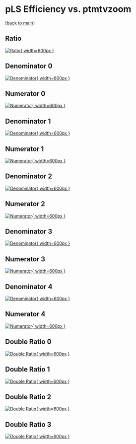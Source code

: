 # pLS Efficiency vs. ptmtvzoom

[[back to main](./)]



## Ratio

[![Ratio](../mtv/var/pLS_loweta_321_-1_eff_ptmtvzoom.png){ width=600px }](../mtv/var/pLS_loweta_321_-1_eff_ptmtvzoom.pdf)

## Denominator 0

[![Denominator](../mtv/den/pLS_loweta_321_-1_eff_ptmtvzoom_den0.png){ width=600px }](../mtv/den/pLS_loweta_321_-1_eff_ptmtvzoom_den0.pdf)

## Numerator 0

[![Numerator](../mtv/num/pLS_loweta_321_-1_eff_ptmtvzoom_num0.png){ width=600px }](../mtv/num/pLS_loweta_321_-1_eff_ptmtvzoom_num0.pdf)

## Denominator 1

[![Denominator](../mtv/den/pLS_loweta_321_-1_eff_ptmtvzoom_den1.png){ width=600px }](../mtv/den/pLS_loweta_321_-1_eff_ptmtvzoom_den1.pdf)

## Numerator 1

[![Numerator](../mtv/num/pLS_loweta_321_-1_eff_ptmtvzoom_num1.png){ width=600px }](../mtv/num/pLS_loweta_321_-1_eff_ptmtvzoom_num1.pdf)

## Denominator 2

[![Denominator](../mtv/den/pLS_loweta_321_-1_eff_ptmtvzoom_den2.png){ width=600px }](../mtv/den/pLS_loweta_321_-1_eff_ptmtvzoom_den2.pdf)

## Numerator 2

[![Numerator](../mtv/num/pLS_loweta_321_-1_eff_ptmtvzoom_num2.png){ width=600px }](../mtv/num/pLS_loweta_321_-1_eff_ptmtvzoom_num2.pdf)

## Denominator 3

[![Denominator](../mtv/den/pLS_loweta_321_-1_eff_ptmtvzoom_den3.png){ width=600px }](../mtv/den/pLS_loweta_321_-1_eff_ptmtvzoom_den3.pdf)

## Numerator 3

[![Numerator](../mtv/num/pLS_loweta_321_-1_eff_ptmtvzoom_num3.png){ width=600px }](../mtv/num/pLS_loweta_321_-1_eff_ptmtvzoom_num3.pdf)

## Denominator 4

[![Denominator](../mtv/den/pLS_loweta_321_-1_eff_ptmtvzoom_den4.png){ width=600px }](../mtv/den/pLS_loweta_321_-1_eff_ptmtvzoom_den4.pdf)

## Numerator 4

[![Numerator](../mtv/num/pLS_loweta_321_-1_eff_ptmtvzoom_num4.png){ width=600px }](../mtv/num/pLS_loweta_321_-1_eff_ptmtvzoom_num4.pdf)

## Double Ratio 0

[![Double Ratio](../mtv/ratio/pLS_loweta_321_-1_eff_ptmtvzoom_ratio0.png){ width=600px }](../mtv/ratio/pLS_loweta_321_-1_eff_ptmtvzoom_ratio0.pdf)

## Double Ratio 1

[![Double Ratio](../mtv/ratio/pLS_loweta_321_-1_eff_ptmtvzoom_ratio1.png){ width=600px }](../mtv/ratio/pLS_loweta_321_-1_eff_ptmtvzoom_ratio1.pdf)

## Double Ratio 2

[![Double Ratio](../mtv/ratio/pLS_loweta_321_-1_eff_ptmtvzoom_ratio2.png){ width=600px }](../mtv/ratio/pLS_loweta_321_-1_eff_ptmtvzoom_ratio2.pdf)

## Double Ratio 3

[![Double Ratio](../mtv/ratio/pLS_loweta_321_-1_eff_ptmtvzoom_ratio3.png){ width=600px }](../mtv/ratio/pLS_loweta_321_-1_eff_ptmtvzoom_ratio3.pdf)

